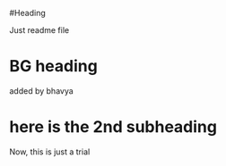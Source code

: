 #Heading

Just readme file

# BG heading
added by bhavya
# here is the 2nd subheading

Now, this is just a trial
